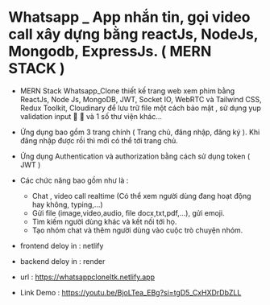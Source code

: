 # Whatsapp _ App nhắn tin, gọi video call  xây dựng bằng reactJs, NodeJs, Mongodb, ExpressJs. ( MERN STACK )

- MERN Stack Whatsapp_Clone thiết kế trang web xem phim bằng ReactJs, Node Js, MongoDB, JWT, Socket IO, WebRTC và  Tailwind CSS, Redux Toolkit, Cloudinary để lưu trữ file một cách bảo mật  , sử dụng yup validation input 💪 💪 và 1 số thư viện khác... 
- Ứng dụng bao gồm 3 trang chính ( Trang chủ, đăng nhập, đăng ký ). Khi đăng nhập được rồi thì mới có thể tới trang chủ.
- Ứng dụng Authentication và authorization bằng cách sử dụng token ( JWT ) 
- Các chức năng bao gồm như là :
  + Chat , video call realtime (Có thể xem người dùng đang hoạt động hay không, typing,...)
  + Gửi file (image,video,audio, file docx,txt,pdf,...), gửi emoji. 
  + Tìm kiếm người dùng khác và kết nối tới họ.
  + Tạo nhóm chat và thêm người dùng vào cuộc trò chuyện nhóm.
 
- frontend deloy in : netlify
- backend deloy in : render
- url : https://whatsappcloneltk.netlify.app

- Link Demo : https://youtu.be/BjoLTea_EBg?si=tgD5_CxHXDrDbZLL
